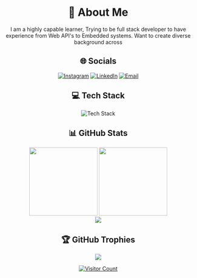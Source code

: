 <div align="center">
  
# 💫 About Me
I am a highly capable learner, Trying to be full stack developer to have experience from Web API's to Embedded systems. Want to create diverse background across

## 🌐 Socials
[![Instagram](https://img.shields.io/badge/Instagram-%23E4405F.svg?logo=Instagram&logoColor=white)](https://www.instagram.com/piyush_inha/)
[![LinkedIn](https://img.shields.io/badge/LinkedIn-%230077B5.svg?logo=linkedin&logoColor=white)](https://www.linkedin.com/in/piyush-sinha019807/)
[![Email](https://img.shields.io/badge/Email-D14836?logo=gmail&logoColor=white)](mailto:piyush19807work@gmail.com)

## 💻 Tech Stack
![Tech Stack](https://skillicons.dev/icons?i=html,css,js,ts,python,cpp,c,firebase,mongodb,mysql,django,flask,fastapi,pytorch,tensorflow,github&perline=8)

## 📊 GitHub Stats

<div align="center">
  <img height="180em" src="https://github-readme-stats.vercel.app/api?username=lucifer19807&show_icons=true&theme=radical&include_all_commits=true&count_private=true"/>
  <img height="180em" src="https://github-readme-streak-stats.herokuapp.com/?user=lucifer19807&theme=radical"/>
</div>

<img src="https://github-readme-stats.vercel.app/api/top-langs/?username=lucifer19807&layout=compact&theme=radical"/>

## 🏆 GitHub Trophies
![](https://github-profile-trophy.vercel.app/?username=lucifer19807&theme=radical&no-frame=false&no-bg=false&margin-w=4)

[![Visitor Count](https://visitcount.itsvg.in/api?id=lucifer19807&icon=5&color=6)](https://visitcount.itsvg.in)
</div>
